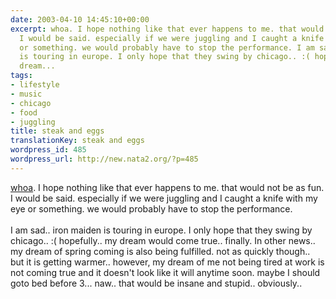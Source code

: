```yaml
---
date: 2003-04-10 14:45:10+00:00
excerpt: whoa. I hope nothing like that ever happens to me. that would not be as fun.
  I would be said. especially if we were juggling and I caught a knife with my eye
  or something. we would probably have to stop the performance. I am sad.. iron maiden
  is touring in europe. I only hope that they swing by chicago.. :( hopefully.. my
  dream...
tags:
- lifestyle
- music
- chicago
- food
- juggling
title: steak and eggs
translationKey: steak and eggs
wordpress_id: 485
wordpress_url: http://new.nata2.org/?p=485
---
```


<a href="http://uk.news.yahoo.com/030410/80/dxgkw.html">whoa</a>. I hope nothing like that ever happens to me. that would not be as fun. I would be said. especially if we were juggling and I caught a knife with my eye or something. we would probably have to stop the performance. <br/><br/>I am sad.. iron maiden is touring in europe. I only hope that they swing by chicago.. :( hopefully.. my dream would come true.. finally. In other news.. my dream of spring coming is also being fulfilled. not as quickly though.. but it is getting warmer.. however, my dream of me not being tired at work is not coming true and it doesn't look like it will anytime soon. maybe I should goto bed before 3... naw.. that would be insane and stupid.. obviously..